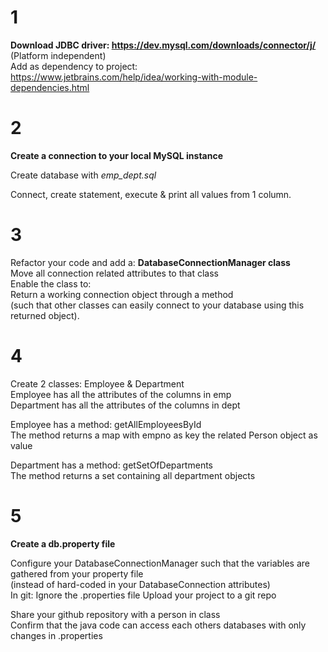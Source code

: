 # 1

**Download JDBC driver: https://dev.mysql.com/downloads/connector/j/** (Platform independent) <br>
Add as dependency to project: https://www.jetbrains.com/help/idea/working-with-module-dependencies.html

# 2

**Create a connection to your local MySQL instance**<br>

Create database with <i>emp_dept.sql</i>

Connect, create statement, execute & print all values from 1 column.

# 3

Refactor your code and add a:
**DatabaseConnectionManager class**<br>
Move all connection related attributes to that class<br>
Enable the class to: <br>
Return a working connection object through a method
<br>(such that other classes can easily connect to your database using this returned object).

# 4

Create 2 classes: Employee & Department<br>
Employee has all the attributes of the columns in emp<br>
Department has all the attributes of the columns in dept<br>

Employee has a method: getAllEmployeesById <br>
The method returns a map with empno as key the related Person object as value

Department has a method: getSetOfDepartments <br>
The method returns a set containing all department objects

# 5

**Create a db.property file**

Configure your DatabaseConnectionManager such that the variables are gathered from your 
property file <br>(instead of hard-coded in your DatabaseConnection attributes)<br>
In git: Ignore the .properties file
Upload your project to a git repo

Share your github repository with a person in class<br>
Confirm that the java code can access each others databases with only changes in .properties
